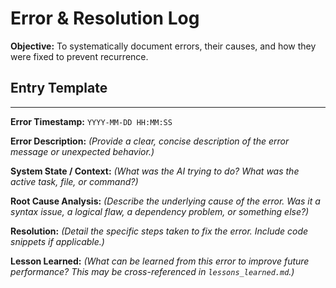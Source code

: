 # Error & Resolution Log

**Objective:** To systematically document errors, their causes, and how they were fixed to prevent recurrence.

## Entry Template

---

**Error Timestamp:** `YYYY-MM-DD HH:MM:SS`

**Error Description:**
*(Provide a clear, concise description of the error message or unexpected behavior.)*

**System State / Context:**
*(What was the AI trying to do? What was the active task, file, or command?)*

**Root Cause Analysis:**
*(Describe the underlying cause of the error. Was it a syntax issue, a logical flaw, a dependency problem, or something else?)*

**Resolution:**
*(Detail the specific steps taken to fix the error. Include code snippets if applicable.)*

**Lesson Learned:**
*(What can be learned from this error to improve future performance? This may be cross-referenced in `lessons_learned.md`.)*